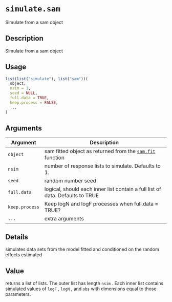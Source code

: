 # `simulate.sam`

Simulate from a sam object


## Description

Simulate from a sam object


## Usage

```r
list(list("simulate"), list("sam"))(
  object,
  nsim = 1,
  seed = NULL,
  full.data = TRUE,
  keep.process = FALSE,
  ...
)
```


## Arguments

Argument      |Description
------------- |----------------
`object`     |     sam fitted object as returned from the [`sam.fit`](#sam.fit) function
`nsim`     |     number of response lists to simulate. Defaults to 1.
`seed`     |     random number seed
`full.data`     |     logical, should each inner list contain a full list of data. Defaults to TRUE
`keep.process`     |     Keep logN and logF processes when full.data = TRUE?
`...`     |     extra arguments


## Details

simulates data sets from the model fitted and conditioned on the random effects estimated


## Value

returns a list of lists. The outer list has length `nsim` . Each inner list contains simulated values of `logF` , `logN` , and `obs` with dimensions equal to those parameters.


